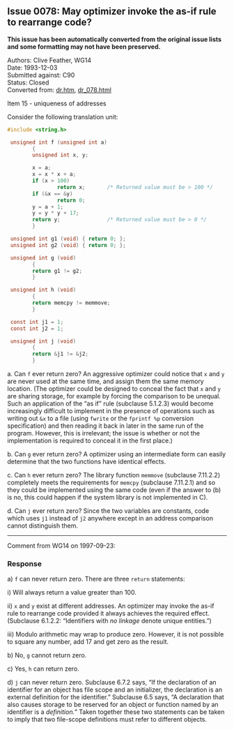 ## Issue 0078: May optimizer invoke the as-if rule to rearrange code?

**This issue has been automatically converted from the original issue lists and some formatting may not have been preserved.**

Authors: Clive Feather, WG14  
Date: 1993-12-03  
Submitted against: C90  
Status: Closed  
Converted from: [dr.htm](https://www.open-std.org/jtc1/sc22/wg14/www/docs/dr.htm), [dr_078.html](https://www.open-std.org/jtc1/sc22/wg14/www/docs/dr_078.html)

Item 15 \- uniqueness of addresses

Consider the following translation unit:

```c
#include <string.h>

 unsigned int f (unsigned int a)
        {
        unsigned int x, y;

        x = a;
        x = x * x + a;
        if (x > 100)
                return x;       /* Returned value must be > 100 */
        if (&x == &y)
                return 0;
        y = a + 1;
        y = y * y + 17;
        return y;               /* Returned value must be > 0 */
        }

 unsigned int g1 (void) { return 0; };
 unsigned int g2 (void) { return 0; };

 unsigned int g (void)
        {
        return g1 != g2;
        }

 unsigned int h (void)
        {
        return memcpy != memmove;
        }

 const int j1 = 1;
 const int j2 = 1;

 unsigned int j (void)
        {
        return &j1 != &j2;
        }
```

a. Can `f` ever return zero? An aggressive optimizer could notice that `x` and
`y` are never used at the same time, and assign them the same memory location.
(The optimizer could be designed to conceal the fact that `x` and `y` are
sharing storage, for example by forcing the comparison to be unequal. Such an
application of the “as if” rule (subclause 5.1.2.3) would become increasingly
difficult to implement in the presence of operations such as writing out `&x` to
a file (using `fwrite` or the `fprintf %p` conversion specification) and then
reading it back in later in the same run of the program. However, this is
irrelevant; the issue is whether or not the implementation is required to
conceal it in the first place.)

b. Can `g` ever return zero? A optimizer using an intermediate form can easily
determine that the two functions have identical effects.

c. Can `h` ever return zero? The library function `memmove` (subclause 7.11.2.2)
completely meets the requirements for `memcpy` (subclause 7.11.2.1) and so they
could be implemented using the same code (even if the answer to (b) is no, this
could happen if the system library is not implemented in C).

d. Can `j` ever return zero? Since the two variables are constants, code which
uses `j1` instead of `j2` anywhere except in an address comparison cannot
distinguish them.

---

Comment from WG14 on 1997-09-23:

### Response

a) `f` can never return zero. There are three `return` statements:

i) Will always return a value greater than 100\.

ii) `x` and `y` exist at different addresses. An optimizer may invoke the as-if
rule to rearrange code provided it always achieves the required effect.
(Subclause 6.1.2.2: “Identifiers with *no linkage* denote unique entities.”)

iii) Modulo arithmetic may wrap to produce zero. However, it is not possible to
square any number, add 17 and get zero as the result.

b) No, `g` cannot return zero.

c) Yes, `h` can return zero.

d) `j` can never return zero. Subclause 6.7.2 says, “If the declaration of an
identifier for an object has file scope and an initializer, the declaration is
an external definition for the identifier.” Subclause 6.5 says, “A declaration
that also causes storage to be reserved for an object or function named by an
identifier is a *definition.*” Taken together these two statements can be taken
to imply that two file-scope definitions must refer to different objects.
